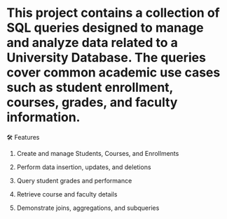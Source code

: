 # This project contains a collection of SQL queries designed to manage and analyze data related to a University Database. The queries cover common academic use cases such as student enrollment, courses, grades, and faculty information.

🛠 Features

1. Create and manage Students, Courses, and Enrollments

2. Perform data insertion, updates, and deletions

3. Query student grades and performance

4. Retrieve course and faculty details

5. Demonstrate joins, aggregations, and subqueries
